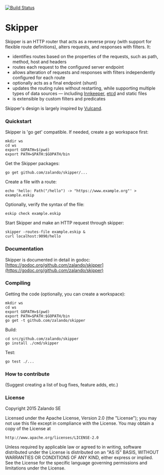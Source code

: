 [![Build Status](https://travis-ci.org/zalando/skipper.svg)](https://travis-ci.org/zalando/skipper)

# Skipper

Skipper is an HTTP router that acts as a reverse proxy (with support for flexible route definitions), alters
requests, and responses with filters. It:

- identifies routes based on the properties of the requests, such as path, method, host and headers
- routes each request to the configured server endpoint
- allows alteration of requests and responses with filters independently configured for each route
- optionally acts as a final endpoint (shunt)
- updates the routing rules without restarting, while supporting multiple types of data sources — including
  [Innkeeper](https://github.com/zalando/innkeeper), [etcd](https://github.com/coreos/etcd) and static files
- is extensible by custom filters and predicates

Skipper's design is largely inspired by [Vulcand](https://github.com/mailgun/vulcand).


### Quickstart

Skipper is 'go get' compatible. If needed, create a go workspace first:

    mkdir ws
    cd ws
    export GOPATH=$(pwd)
    export PATH=$PATH:$GOPATH/bin

Get the Skipper packages:

    go get github.com/zalando/skipper/...

Create a file with a route:

    echo 'hello: Path("/hello") -> "https://www.example.org"' > example.eskip

Optionally, verify the syntax of the file:

    eskip check example.eskip

Start Skipper and make an HTTP request through skipper:

    skipper -routes-file example.eskip &
    curl localhost:9090/hello


### Documentation

Skipper is documented in detail in godoc:
[https://godoc.org/github.com/zalando/skipper](https://godoc.org/github.com/zalando/skipper)


### Compiling

Getting the code (optionally, you can create a workspace):

    mkdir ws
    cd ws
    export GOPATH=$(pwd)
    export PATH=$PATH:$GOPATH/bin
    go get -t github.com/zalando/skipper

Build:

    cd src/github.com/zalando/skipper
    go install ./cmd/skipper

Test:

    go test ./...

### How to contribute
(Suggest creating a list of bug fixes, feature adds, etc.)

### License

Copyright 2015 Zalando SE

Licensed under the Apache License, Version 2.0 (the "License");
you may not use this file except in compliance with the License.
You may obtain a copy of the License at

    http://www.apache.org/licenses/LICENSE-2.0

Unless required by applicable law or agreed to in writing, software
distributed under the License is distributed on an "AS IS" BASIS,
WITHOUT WARRANTIES OR CONDITIONS OF ANY KIND, either express or implied.
See the License for the specific language governing permissions and
limitations under the License.
